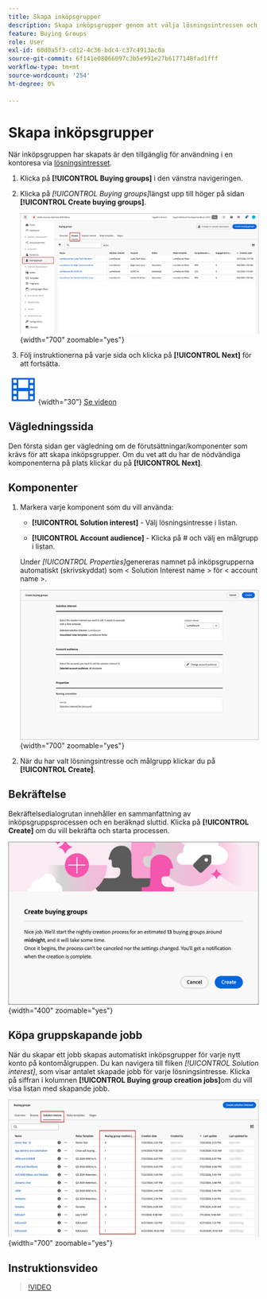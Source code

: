 ```yaml
---
title: Skapa inköpsgrupper
description: Skapa inköpsgrupper genom att välja lösningsintressen och kontomålgrupper för automatiserad marknadsföring i Journey Optimizer B2B edition.
feature: Buying Groups
role: User
exl-id: 60d0a5f3-cd12-4c36-bdc4-c37c4913ac0a
source-git-commit: 6f141e08066097c3b5e991e27b6177148fad1fff
workflow-type: tm+mt
source-wordcount: '254'
ht-degree: 0%

---
```



# Skapa inköpsgrupper

När inköpsgruppen har skapats är den tillgänglig för användning i en kontoresa via [lösningsintresset](./solution-interests.md).

1. Klicka på **[!UICONTROL Buying groups]** i den vänstra navigeringen.

1. Klicka på _[!UICONTROL Buying groups]_&#x200B;längst upp till höger på sidan **[!UICONTROL Create buying groups]**.

   ![Klicka på Skapa inköpsgrupper](./assets/buying-groups-create.png){width="700" zoomable="yes"}

1. Följ instruktionerna på varje sida och klicka på **[!UICONTROL Next]** för att fortsätta.

![Video](../../assets/do-not-localize/icon-video.svg){width="30"} [Se videon ](#how-to-video)

## Vägledningssida

Den första sidan ger vägledning om de förutsättningar/komponenter som krävs för att skapa inköpsgrupper. Om du vet att du har de nödvändiga komponenterna på plats klickar du på **[!UICONTROL Next]**.

## Komponenter

1. Markera varje komponent som du vill använda:

   * **[!UICONTROL Solution interest]** - Välj lösningsintresse i listan.

   * **[!UICONTROL Account audience]** - Klicka på # och välj en målgrupp i listan.

   Under _[!UICONTROL Properties]_&#x200B;genereras namnet på inköpsgrupperna automatiskt (skrivskyddat) som &lt; Solution Interest name > för &lt; account name >.

   ![Klicka på Skapa inköpsgrupper](./assets/buying-groups-create-components.png){width="700" zoomable="yes"}

1. När du har valt lösningsintresse och målgrupp klickar du på **[!UICONTROL Create]**.

## Bekräftelse

Bekräftelsedialogrutan innehåller en sammanfattning av inköpsgruppsprocessen och en beräknad sluttid. Klicka på **[!UICONTROL Create]** om du vill bekräfta och starta processen.

![Skapa bekräftelsedialogruta för inköpsgrupper](./assets/buying-groups-create-confirm.png){width="400" zoomable="yes"}

## Köpa gruppskapande jobb

När du skapar ett jobb skapas automatiskt inköpsgrupper för varje nytt konto på kontomålgruppen. Du kan navigera till fliken _[!UICONTROL Solution interest]_, som visar antalet skapade jobb för varje lösningsintresse. Klicka på siffran i kolumnen **[!UICONTROL Buying group creation jobs]**&#x200B;om du vill visa listan med skapande jobb.

![Köper gruppjobb efter lösningsintresse](./assets/solution-interest-buying-group-jobs.png){width="700" zoomable="yes"}

<!-- Other buying group activities:

Member of buying group.
Assign a member of the buying group.
Remove a member of the buying group. -->

## Instruktionsvideo

>[!VIDEO](https://video.tv.adobe.com/v/3451765/?learn=on&captions=swe)
